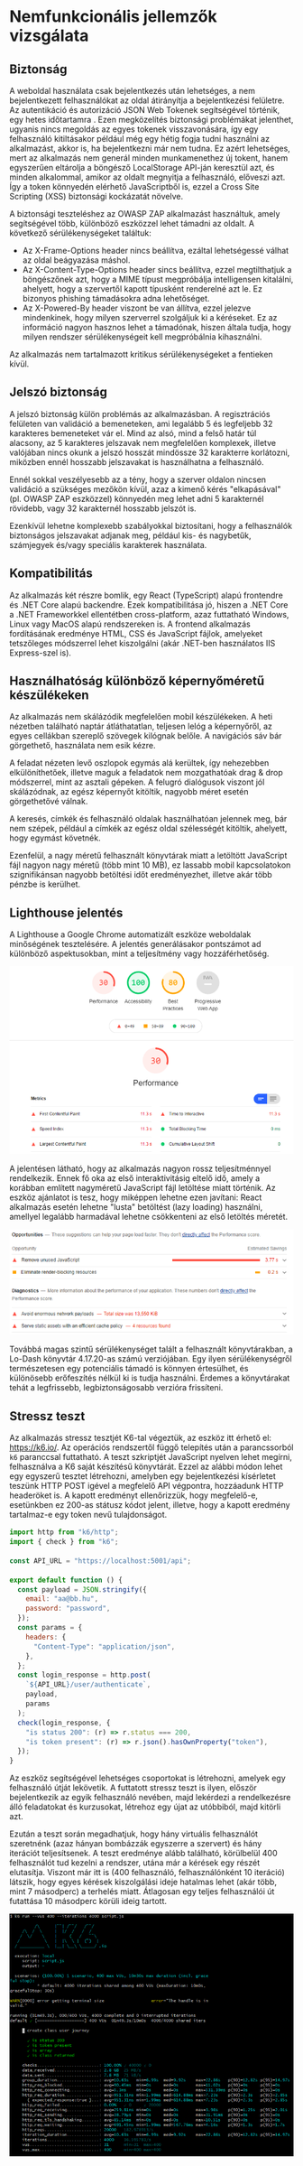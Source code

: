 # Nemfunkcionális jellemzők vizsgálata

## Biztonság

A weboldal használata csak bejelentkezés után lehetséges, a nem bejelentkezett felhasználókat az oldal átirányítja a bejelentkezési felületre. Az autentikáció és autorizáció JSON Web Tokenek segítségével történik, egy hetes időtartamra . Ezen megközelítés biztonsági problémákat jelenthet, ugyanis nincs megoldás az egyes tokenek visszavonására, így egy felhasználó kitiltásakor például még egy hétig fogja tudni használni az alkalmazást, akkor is, ha bejelentkezni már nem tudna. Ez azért lehetséges, mert az alkalmazás nem generál minden munkamenethez új tokent, hanem egyszerűen eltárolja a böngésző LocalStorage API-ján keresztül azt, és minden alkalommal, amikor az oldalt megnyitja a felhasználó, előveszi azt. Így a token könnyedén elérhető JavaScriptből is, ezzel a Cross Site Scripting (XSS) biztonsági kockázatát növelve.

A biztonsági teszteléshez az OWASP ZAP alkalmazást használtuk, amely segítségével több, különböző eszközzel lehet támadni az oldalt. A következő sérülékenységeket találtuk:

- Az X-Frame-Options header nincs beállítva, ezáltal lehetségessé válhat az oldal beágyazása máshol.
- Az X-Content-Type-Options header sincs beállítva, ezzel megtilthatjuk a böngészőnek azt, hogy a MIME típust megpróbálja intelligensen kitalálni, ahelyett, hogy a szervertől kapott típusként renderelné azt le. Ez bizonyos phishing támadásokra adna lehetőséget.
- Az X-Powered-By header viszont be van állítva, ezzel jelezve mindenkinek, hogy milyen szerverrel szolgáljuk ki a kéréseket. Ez az információ nagyon hasznos lehet a támadónak, hiszen általa tudja, hogy milyen rendszer sérülékenységeit kell megpróbálnia kihasználni.

Az alkalmazás nem tartalmazott kritikus sérülékenységeket a fentieken kívül.

## Jelszó biztonság

A jelszó biztonság külön problémás az alkalmazásban. A regisztrációs felületen van validáció a bemeneteken, ami legalább 5 és legfeljebb 32 karakteres bemeneteket vár el. Mind az alsó, mind a felső határ túl alacsony, az 5 karakteres jelszavak nem megfelelően komplexek, illetve valójában nincs okunk a jelszó hosszát mindössze 32 karakterre korlátozni, miközben ennél hosszabb jelszavakat is használhatna a felhasználó.

Ennél sokkal veszélyesebb az a tény, hogy a szerver oldalon nincsen validáció a szükséges mezőkön kívül, azaz a kimenő kérés "elkapásával" (pl. OWASP ZAP eszközzel) könnyedén meg lehet adni 5 karakternél rövidebb, vagy 32 karakternél hosszabb jelszót is.

Ezenkívül lehetne komplexebb szabályokkal biztosítani, hogy a felhasználók biztonságos jelszavakat adjanak meg, például kis- és nagybetűk, számjegyek és/vagy speciális karakterek használata.

## Kompatibilitás

Az alkalmazás két részre bomlik, egy React (TypeScript) alapú frontendre és .NET Core alapú backendre. Ezek kompatibilitása jó, hiszen a .NET Core a .NET Frameworkkel ellentétben cross-platform, azaz futtatható Windows, Linux vagy MacOS alapú rendszereken is. A frontend alkalmazás fordításának eredménye HTML, CSS és JavaScript fájlok, amelyeket tetszőleges módszerrel lehet kiszolgálni (akár .NET-ben használatos IIS Express-szel is).

## Használhatóság különböző képernyőméretű készülékeken

Az alkalmazás nem skálázódik megfelelően mobil készülékeken. A heti nézetben található naptár átláthatatlan, teljesen lelóg a képernyőről, az egyes cellákban szereplő szövegek kilógnak belőle. A navigációs sáv bár görgethető, használata nem esik kézre.

A feladat nézeten levő oszlopok egymás alá kerültek, így nehezebben elkülöníthetőek, illetve maguk a feladatok nem mozgathatóak drag & drop módszerrel, mint az asztali gépeken. A felugró dialógusok viszont jól skálázódnak, az egész képernyőt kitöltik, nagyobb méret esetén görgethetővé válnak.

A keresés, címkék és felhasználó oldalak használhatóan jelennek meg, bár nem szépek, például a címkék az egész oldal szélességét kitöltik, ahelyett, hogy egymást követnék.

Ezenfelül, a nagy méretű felhasznált könyvtárak miatt a letöltött JavaScript fájl nagyon nagy méretű (több mint 10 MB), ez lassabb mobil kapcsolatokon szignifikánsan nagyobb betöltési időt eredményezhet, illetve akár több pénzbe is kerülhet.

## Lighthouse jelentés

A Lighthouse a Google Chrome automatizált eszköze weboldalak minőségének tesztelésére. A jelentés generálásakor pontszámot ad különböző aspektusokban, mint a teljesítmény vagy hozzáférhetőség.

![](img/lighthouse_report.png)

A jelentésen látható, hogy az alkalmazás nagyon rossz teljesítménnyel rendelkezik. Ennek fő oka az első interaktivitásig eltelő idő, amely a korábban említett nagyméretű JavaScript fájl letöltése miatt történik. Az eszköz ajánlatot is tesz, hogy miképpen lehetne ezen javítani: React alkalmazás esetén lehetne "lusta" betöltést (lazy loading) használni, amellyel legalább harmadával lehetne csökkenteni az első letöltés méretét.

![](img/lighthouse_report-2.png)

Továbbá magas szintű sérülékenységet talált a felhasznált könyvtárakban, a Lo-Dash könyvtár 4.17.20-as számú verziójában. Egy ilyen sérülékenységről természetesen egy potenciális támadó is könnyen értesülhet, és különösebb erőfeszítés nélkül ki is tudja használni. Érdemes a könyvtárakat tehát a legfrissebb, legbiztonságosabb verzióra frissíteni.

## Stressz teszt

Az alkalmazás stressz tesztjét K6-tal végeztük, az eszköz itt érhető el: https://k6.io/. Az operációs rendszertől függő telepítés után a parancssorból `k6` paranccsal futtatható. A teszt szkriptjét JavaScript nyelven lehet megírni, felhasználva a K6 saját készítésű könyvtárát. Ezzel az alábbi módon lehet egy egyszerű tesztet létrehozni, amelyben egy bejelentkezési kísérletet teszünk HTTP POST igével a megfelelő API végpontra, hozzáadunk HTTP headeröket is. A kapott eredményt ellenőrizzük, hogy megfelelő-e, esetünkben ez 200-as státusz kódot jelent, illetve, hogy a kapott eredmény tartalmaz-e egy token nevű tulajdonságot.

```js
import http from "k6/http";
import { check } from "k6";

const API_URL = "https://localhost:5001/api";

export default function () {
  const payload = JSON.stringify({
    email: "aa@bb.hu",
    password: "password",
  });
  const params = {
    headers: {
      "Content-Type": "application/json",
    },
  };
  const login_response = http.post(
    `${API_URL}/user/authenticate`,
    payload,
    params
  );
  check(login_response, {
    "is status 200": (r) => r.status === 200,
    "is token present": (r) => r.json().hasOwnProperty("token"),
  });
}
```

Az eszköz segítségével lehetséges csoportokat is létrehozni, amelyek egy felhasználó útját lekövetik. A futtatott stressz teszt is ilyen, először bejelentkezik az egyik felhasználó nevében, majd lekérdezi a rendelkezésre álló feladatokat és kurzusokat, létrehoz egy újat az utóbbiból, majd kitörli azt.

Ezután a teszt során megadhatjuk, hogy hány virtuális felhasználót szeretnénk (azaz hányan bombázzák egyszerre a szervert) és hány iterációt teljesítsenek. A teszt eredménye alább található, körülbelül 400 felhasználót tud kezelni a rendszer, utána már a kérések egy részét elutasítja. Viszont már itt is (400 felhasználó, felhasználónként 10 iteráció) látszik, hogy egyes kérések kiszolgálási ideje hatalmas lehet (akár több, mint 7 másodperc) a terhelés miatt. Átlagosan egy teljes felhasználói út futattása 10 másodperc körüli ideig tartott.

![](img/stress-test-1.png)
